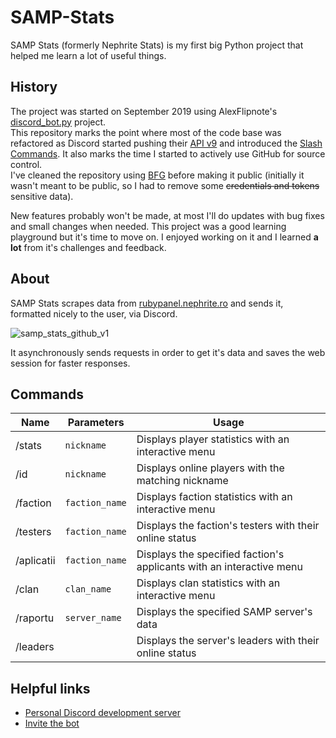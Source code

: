 
# SAMP-Stats

SAMP Stats (formerly Nephrite Stats) is my first big Python project that helped me learn a lot of useful things.

## History

The project was started on September 2019 using AlexFlipnote's [discord_bot.py](https://github.com/AlexFlipnote/discord_bot.py) project. <br>
This repository marks the point where most of the code base was refactored as Discord started pushing their [API v9](https://discord.com/developers/docs/change-log#api-v9) and introduced the [Slash Commands](https://support.discord.com/hc/en-us/articles/1500000368501-Slash-Commands-FAQ#:~:text=Slash%20Commands%20are%20the%20new,command%20right%20the%20first%20time.).
It also marks the time I started to actively use GitHub for source control. <br>
I've cleaned the repository using [BFG](https://rtyley.github.io/bfg-repo-cleaner/) before making it public (initially it wasn't meant to be public, so I had to remove some ~~credentials and tokens~~ sensitive data). 

New features probably won't be made, at most I'll do updates with bug fixes and small changes when needed. This project was a good learning playground but it's time to move on. I enjoyed working on it and I learned **a lot** from it's challenges and feedback.
 
  ## About
SAMP Stats scrapes data from [rubypanel.nephrite.ro](https://rubypanel.nephrite.ro/) and sends it, formatted nicely to the user, via Discord.

![samp_stats_github_v1](https://user-images.githubusercontent.com/44036462/229929492-e5f63f57-2880-41dc-a3e2-f16eba2e123d.gif)

It asynchronously sends requests in order to get it's data and saves the web session for faster responses.

  ## Commands
  
  |Name                |Parameters                          |Usage                         |
|----------------|-------------------------------|-----------------------------|
|/stats            |`nickname`            |Displays player statistics with an interactive menu            |
|/id          |`nickname`|Displays online players with the matching nickname|
|/faction          |`faction_name`            |Displays faction statistics with an interactive menu            |
|/testers          |`faction_name`|Displays the faction's testers with their online status|
|/aplicatii          |`faction_name`|Displays the specified faction's applicants with an interactive menu|
|/clan          |`clan_name`|Displays clan statistics with an interactive menu|
|/raportu          |`server_name`|Displays the specified SAMP server's data|
|/leaders          ||Displays the server's leaders with their online status|

## Helpful links
- [Personal Discord development server](https://discord.agapeioan.ro)
- [Invite the bot](https://discord.com/oauth2/authorize?client_id=618076658678628383&scope=bot)
